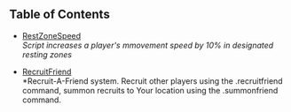 ## Table of Contents

- [RestZoneSpeed](restzoneseed/RestZoneSpeed.lua)  
  *Script increases a player's mmovement speed by 10% in designated resting zones*

- [RecruitFriend](recruitfriend/RecruitFriend.lua)  
  *Recruit-A-Friend system. Recruit other players using the .recruitfriend <PlayerName> command, summon recruits to Your location using the .summonfriend command.

